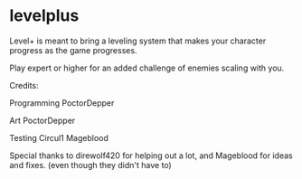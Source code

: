# levelplus

Level+ is meant to bring a leveling system that makes your character progress as the game progresses.

Play expert or higher for an added challenge of enemies scaling with you.

Credits: 

Programming
  PoctorDepper

Art
  PoctorDepper

Testing
  Circul1
  Mageblood

Special thanks to direwolf420 for helping out a lot, and Mageblood for ideas and fixes. (even though they didn't have to)